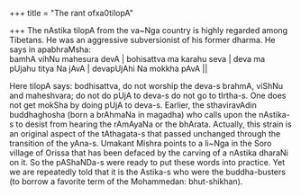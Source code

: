 +++
title = "The rant ofxa0tilopA"

+++
The nAstika tilopA from the va\~Nga country is highly regarded among
Tibetans. He was an aggressive subversionist of his former dharma. He
says in apabhraMsha:  
bamhA vihNu mahesura devA | bohisattva ma karahu seva | deva ma pUjahu
titya Na jAvA | devapUjAhi Na mokkha pAvA ||

Here tilopA says: bodhisattva, do not worship the deva-s brahmA, viShNu
and maheshvara; do not do pUjA to deva-s do not go to tIrtha-s. One does
not get mokSha by doing pUjA to deva-s. Earlier, the sthaviravAdin
buddhaghosha (born a brAhmaNa in magadha) who calls upon the nAstika-s
to desist from hearing the rAmAyaNa or the bhArata. Actually, this
strain is an original aspect of the tAthagata-s that passed unchanged
through the transition of the yAna-s. Umakant Mishra points to a li\~Nga
in the Soro village of Orissa that has been defaced by the carving of a
nAstika dharaNi on it. So the pAShaNDa-s were ready to put these words
into practice. Yet we are repeatedly told that it is the Astika-s who
were the buddha-busters (to borrow a favorite term of the Mohammedan:
bhut-shikhan).
